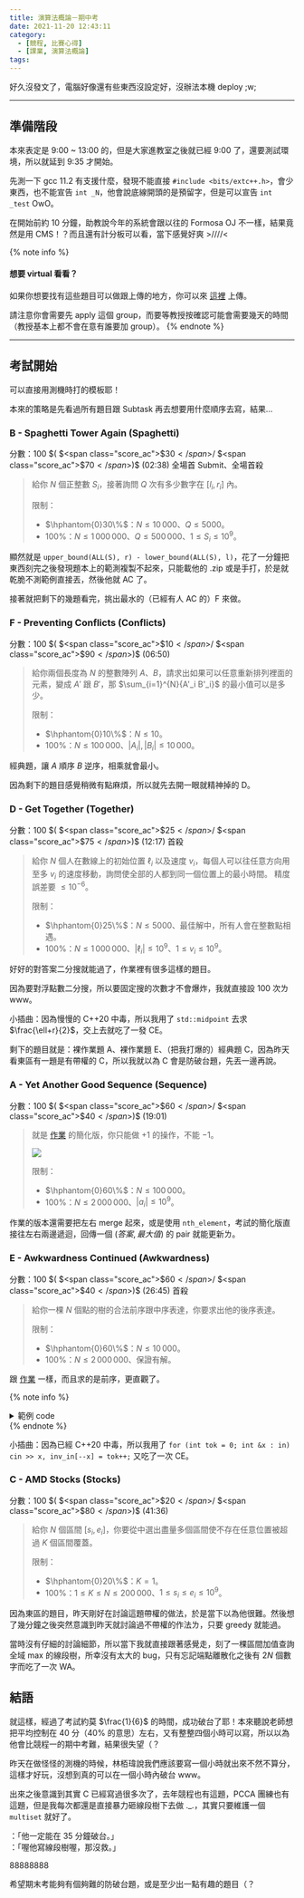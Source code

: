 ```yaml
---
title: 演算法概論－期中考
date: 2021-11-20 12:43:11
category:
  - [競程, 比賽心得]
  - [課業, 演算法概論]
tags:
---
```


好久沒發文了，電腦好像還有些東西沒設定好，沒辦法本機 deploy ;w;

<!-- more -->

---

## 準備階段

本來表定是 9:00 ~ 13:00 的，但是大家進教室之後就已經 9:00 了，還要測試環境，所以就延到 9:35 才開始。

先測一下 gcc 11.2 有支援什麼，發現不能直接 `#include <bits/extc++.h>`，會少東西，也不能宣告 `int _N`，他會說底線開頭的是預留字，但是可以宣告 `int _test` OwO。

在開始前約 10 分鐘，助教說今年的系統會跟以往的 Formosa OJ 不一樣，結果竟然是用 CMS！？而且還有計分板可以看，當下感覺好爽 >////<

{% note info %}
#### 想要 virtual 看看？

如果你想要找有這些題目可以做跟上傳的地方，你可以來 <a href="https://oj.nctu.edu.tw/groups/36/problems/">這裡</a> 上傳。

請注意你會需要先 apply 這個 group，而要等教授按確認可能會需要幾天的時間（教授基本上都不會在意有誰要加 group）。
{% endnote %}

---

## 考試開始

可以直接用測機時打的模板耶！

本來的策略是先看過所有題目跟 Subtask 再去想要用什麼順序去寫，結果...

### B - Spaghetti Tower Again (Spaghetti)

<span class="score_ac">分數：$100$</span> $(
$<span class="score_ac">$30$</span>$/
$<span class="score_ac">$70$</span>$)$
(02:38) 全場首 Submit、全場首殺

> 給你 $N$ 個正整數 $S_i$，接著詢問 $Q$ 次有多少數字在 $[l_i, r_i]$ 內。
> 
> 限制：
> 
> - $\hphantom{0}30\%$：$N \le 10\,000$、$Q \le 5000$。
> - $100\%$：$N \le 1\,000\,000$、$Q \le 500\,000$、$1 \le S_i \le 10^9$。

顯然就是 `upper_bound(ALL(S), r) - lower_bound(ALL(S), l)`，花了一分鐘把東西刻完之後發現題本上的範測複製不起來，只能載他的 .zip 或是手打，於是就乾脆不測範例直接丟，然後他就 AC 了。

接著就把剩下的幾題看完，挑出最水的（已經有人 AC 的）F 來做。

### F - Preventing Conflicts (Conflicts)

<span class="score_ac">分數：$100$</span> $(
$<span class="score_ac">$10$</span>$/
$<span class="score_ac">$90$</span>$)$
(06:50)

> 給你兩個長度為 $N$ 的整數陣列 $A$、$B$，請求出如果可以任意重新排列裡面的元素，變成 $A'$ 跟 $B'$，那 $\sum_{i=1}^{N}{A'_i B'_i}$ 的最小值可以是多少。
> 
> 限制：
> 
> - $\hphantom{0}10\%$：$N \le 10$。
> - $100\%$：$N \le 100\,000$、$|A_i|, |B_i| \le 10\,000$。

經典題，讓 $A$ 順序 $B$ 逆序，相乘就會最小。

因為剩下的題目感覺稍微有點麻煩，所以就先去開一眼就精神掉的 D。

### D - Get Together (Together)

<span class="score_ac">分數：$100$</span> $(
$<span class="score_ac">$25$</span>$/
$<span class="score_ac">$75$</span>$)$
(12:17) 首殺

> 給你 $N$ 個人在數線上的初始位置 $\ell_i$ 以及速度 $v_i$，每個人可以往任意方向用至多 $v_i$ 的速度移動，詢問使全部的人都到同一個位置上的最小時間。
> 精度誤差要 $\le 10^{-6}$。
> 
> 限制：
> 
> - $\hphantom{0}25\%$：$N \le 5000$、最佳解中，所有人會在整數點相遇。
> - $100\%$：$N \le 1\,000\,000$、$|\ell_i| \le 10^9$、$1 \le v_i \le 10^9$。

好好的對答案二分搜就能過了，作業裡有很多這樣的題目。

因為要對浮點數二分搜，所以要固定搜的次數才不會爆炸，我就直接設 $100$ 次ㄌwww。

小插曲：因為慢慢的 C++20 中毒，所以我用了 `std::midpoint` 去求 $\frac{\ell+r}{2}$，交上去就吃了一發 CE。

剩下的題目就是：裸作業題 A、裸作業題 E、（把我打爆的）經典題 C，因為昨天看東區有一題是有帶權的 C，所以我就以為 C 會是防破台題，先丟一邊再說。

### A - Yet Another Good Sequence (Sequence)

<span class="score_ac">分數：$100$</span> $(
$<span class="score_ac">$60$</span>$/
$<span class="score_ac">$40$</span>$)$
(19:01)

> 就是 <a href="https://oj.nctu.edu.tw/problems/1367/">作業</a> 的簡化版，你只能做 $+1$ 的操作，不能 $-1$。
>
> ![](https://i.imgur.com/LzT3CcF.png)
> 
> 限制：
> 
> - $\hphantom{0}60\%$：$N \le 100\,000$。
> - $100\%$：$N \le 2\,000\,000$、$|a_i| \le 10^9$。

作業的版本還需要把左右 merge 起來，或是使用 `nth_element`，考試的簡化版直接往左右兩邊遞迴，回傳一個 $(答案, 最大值)$ 的 pair 就能更新ㄌ。

### E - Awkwardness Continued (Awkwardness)

<span class="score_ac">分數：$100$</span> $(
$<span class="score_ac">$60$</span>$/
$<span class="score_ac">$40$</span>$)$
(26:45) 首殺

> 給你一棵 $N$ 個點的樹的合法前序跟中序表達，你要求出他的後序表達。
> 
> 限制：
> 
> - $\hphantom{0}60\%$：$N \le 10\,000$。
> - $100\%$：$N \le 2\,000\,000$、保證有解。

跟 <a href="https://oj.nctu.edu.tw/problems/1366/">作業</a> 一樣，而且求的是前序，更直觀了。

{% note info %}
<details>
<summary>範例 code</summary>
```cpp
int tok = 0;
vector<int> pre(N), in(N), inv_in(N), post;
void recur(int l, int r) {
    if (l > r) return;
    int rt = pre[tok++], p = inv_in[rt];
    recur(l, p-1), recur(p+1, r);
    post.emplace_back(rt);
}
```
</details>
{% endnote %}

小插曲：因為已經 C++20 中毒，所以我用了 `for (int tok = 0; int &x : in) cin >> x, inv_in[--x] = tok++;` 又吃了一次 CE。

### C - AMD Stocks (Stocks)

<span class="score_ac">分數：$100$</span> $(
$<span class="score_ac">$20$</span>$/
$<span class="score_ac">$80$</span>$)$
(41:36)

> 給你 $N$ 個區間 $[s_i, e_i]$，你要從中選出盡量多個區間使不存在任意位置被超過 $K$ 個區間覆蓋。
> 
> 限制：
> 
> - $\hphantom{0}20\%$：$K = 1$。
> - $100\%$：$1 \le K \le N \le 200\,000$、$1 \le s_i \le e_i \le 10^9$。

因為東區的題目，昨天剛好在討論這題帶權的做法，於是當下以為他很難。然後想了幾分鐘之後突然意識到昨天就討論過不帶權的作法ㄌ，只要 greedy 就能過。

當時沒有仔細的討論細節，所以當下我就直接跟著感覺走，刻了一棵區間加值查詢全域 max 的線段樹，所幸沒有太大的 bug，只有忘記端點離散化之後有 $2N$ 個數字而吃了一次 WA。

## 結語

就這樣，經過了考試約莫 $\frac{1}{6}$ 的時間，成功破台了耶！本來聽說老師想把平均控制在 $40$ 分（$40\%$ 的意思）左右，又有整整四個小時可以寫，所以以為他會比競程一的期中考難，結果很失望（？

昨天在做怪怪的測機的時候，林栢瑋說我們應該要寫一個小時就出來不然不算分，這樣才好玩，沒想到真的可以在一個小時內破台 www。

出來之後意識到其實 C 已經寫過很多次了，去年競程也有這題，PCCA 團練也有這題，但是我每次都還是直接暴力砸線段樹下去做 ._.，其實只要維護一個 `multiset` 就好了。

：「他一定能在 $35$ 分鐘破台。」<br/>
：「喔他寫線段樹喔，那沒救。」

88888888

希望期末考能夠有個夠難的防破台題，或是至少出一點有趣的題目（？
    